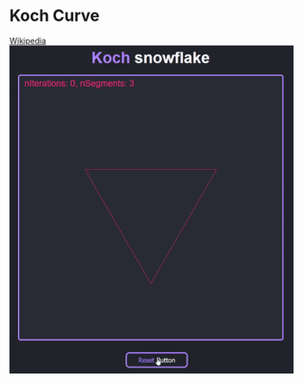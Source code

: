 # Koch Curve

[Wikipedia](https://en.wikipedia.org/wiki/Koch_snowflake)\
[![Snowflake GIF](/snowflake.gif)](https://nonvegan.github.io/koch-curve)

